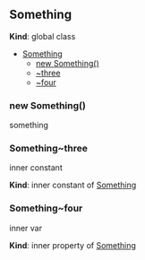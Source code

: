 <a name="Something"></a>
## Something
**Kind**: global class  

* [Something](#Something)
    * [new Something()](#new_Something_new)
    * [~three](#Something..three)
    * [~four](#Something..four)


<a name="new_Something_new"></a>
### new Something()
something


<a name="Something..three"></a>
### Something~three
inner constant

**Kind**: inner constant of [Something](#Something)


<a name="Something..four"></a>
### Something~four
inner var

**Kind**: inner property of [Something](#Something)


